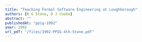 ```yaml
---
title: "Teaching Formal Software Engineering at Loughborough"
authors: [R G Stone, D J Cooke]
abstract: ""
publishedAt: "ppig-1992"
year: 1992
url_pdf: "/files/1992-PPIG-4th-Stone.pdf"
---
```

